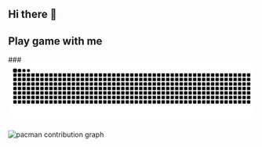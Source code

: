 ## Hi there 👋

<!--
**ahmadfaozah/ahmadfaozah** is a ✨ _special_ ✨ repository because its `README.md` (this file) appears on your GitHub profile.

Here are some ideas to get you started:

- 🔭 I’m currently working on ...
- 🌱 I’m currently learning ...
- 👯 I’m looking to collaborate on ...
- 🤔 I’m looking for help with ...
- 💬 Ask me about ...
- 📫 How to reach me: ...
- 😄 Pronouns: ...
- ⚡ Fun fact: ...
-->
<h2 align="left">Play game with me</h2>
###

<img src="https://raw.githubusercontent.com/ahmadfaozah/ahmadfaozah/output/snake.svg" alt="Snake animation" />

###

###

<picture>
  <source media="(prefers-color-scheme: dark)" srcset="https://raw.githubusercontent.com/ahmadfaozah/ahmadfaozah/output/pacman-contribution-graph-dark.svg">
  <source media="(prefers-color-scheme: light)" srcset="https://raw.githubusercontent.com/ahmadfaozah/ahmadfaozah/output/pacman-contribution-graph.svg">
  <img alt="pacman contribution graph" src="https://raw.githubusercontent.com/ahmadfaozah/ahmadfaozah/output/pacman-contribution-graph.svg">
</picture>

###


<!-- selamat menikmati -->
